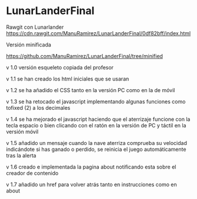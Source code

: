 # LunarLanderFinal

Rawgit con Lunarlander
https://cdn.rawgit.com/ManuRamirez/LunarLanderFinal/0df82bff/index.html

Versión minificada

https://github.com/ManuRamirez/LunarLanderFinal/tree/minified



v 1.0 versión esqueleto copiada del profesor

v 1.1 se han creado los html iniciales que se usaran

v 1.2 se ha añadido el CSS tanto en la versión PC como en la de móvil

v 1.3 se ha retocado el javascript implementando algunas funciones como tofixed (2) a los decimales

v 1.4 se ha mejorado el javascript haciendo que el aterrizaje funcione con la tecla espacio o bien clicando con el ratón en la versión de PC y táctil en la versión móvil

v 1.5 añadido un mensaje cuando la nave aterriza comprueba su velocidad indicándote si has ganado o perdido, se reinicia el juego automáticamente tras la alerta

v 1.6 creado e implementada la pagina about notificando esta sobre el creador de contenido

v 1.7 añadido un href para volver atrás tanto en instrucciones como en about





